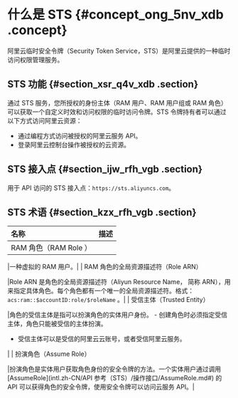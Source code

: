 # 什么是 STS {#concept_ong_5nv_xdb .concept}

阿里云临时安全令牌（Security Token Service，STS）是阿里云提供的一种临时访问权限管理服务。

## STS 功能 {#section_xsr_q4v_xdb .section}

通过 STS 服务，您所授权的身份主体（RAM 用户、RAM 用户组或 RAM 角色）可以获取一个自定义时效和访问权限的临时访问令牌。STS 令牌持有者可以通过以下方式访问阿里云资源：

-   通过编程方式访问被授权的阿里云服务 API。
-   登录阿里云控制台操作被授权的云资源。

## STS 接入点 {#section_ijw_rfh_vgb .section}

用于 API 访问的 STS 接入点：`https://sts.aliyuncs.com`。

## STS 术语 {#section_kzx_rfh_vgb .section}

|名称|描述|
|:-|:-|
| RAM 角色（RAM Role ）

 |一种虚拟的 RAM 用户。|
| RAM 角色的全局资源描述符（Role ARN）

 |Role ARN 是角色的全局资源描述符（Aliyun Resource Name， 简称 ARN），用来指定具体角色。每个角色都有一个唯一的全局资源描述符。格式：`acs:ram::$accountID:role/$roleName` 。|
| 受信主体（Trusted Entity）

 |角色的受信主体是指可以扮演角色的实体用户身份。 -   创建角色时必须指定受信主体，角色只能被受信的主体扮演。
-   受信主体可以是受信的阿里云云账号，或者受信阿里云服务。

 |
| 扮演角色（Assume Role）

 |扮演角色是实体用户获取角色身份的安全令牌的方法。一个实体用户通过调用 [AssumeRole](intl.zh-CN/API 参考（STS）/操作接口/AssumeRole.md#) 的 API 可以获得角色的安全令牌，使用安全令牌可以访问云服务 API。|

